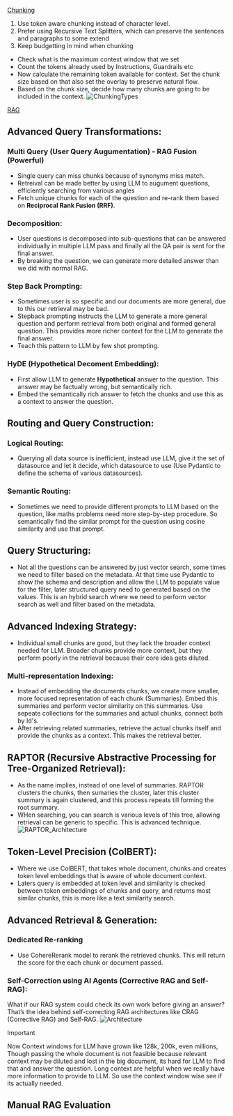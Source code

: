 [Chunking](https://ai.gopubby.com/chunking-for-llms-windows-retrieval-and-cost-4e849378f834)
1. Use token aware chunking instead of character level.
2. Prefer using Recursive Text Splitters, which can preserve the sentences and paragraphs to some extend
3. Keep budgetting in mind when chunking
- Check what is the maximum context window that we set
- Count the tokens already used by Instructions, Guardrails etc
- Now calculate the remaining token available for context. Set the chunk size based on that also set the overlay to preserve natural flow.
- Based on the chunk size, decide how many chunks are going to be included in the context.
![ChunkingTypes](https://miro.medium.com/v2/resize:fit:2000/format:webp/1*DK7ioZtQsUpArrZoXeDAzQ.png)

[RAG](https://levelup.gitconnected.com/building-the-entire-rag-ecosystem-and-optimizing-every-component-8f23349b96a4)
## Advanced Query Transformations:
### Multi Query (User Query Augumentation)  - RAG Fusion (Powerful)
- Single query can miss chunks because of synonyms miss match.
- Retreival can be made better by using LLM to augument questions, efficiently searching from various angles
- Fetch unique chunks for each of the question and re-rank them based on **Reciprocal Rank Fusion (RRF)**.
### Decomposition:
- User questions is decomposed into sub-questions that can be answered individually in multiple LLM pass and finally all the QA pair is sent for the final answer.
-  By breaking the question, we can generate more detailed answer than we did with normal RAG.
### Step Back Prompting:
- Sometimes user is so specific and our documents are more general, due to this our retrieval may be bad.
- Stepback prompting instructs the LLM to generate a more general question and perform retrieval from both original and formed general question. This provides more richer context for the LLM to generate the final answer.
- Teach this pattern to LLM by few shot prompting.
### HyDE (Hypothetical Decoment Embedding):
- First allow LLM to generate **Hypothetical** answer to the question. This answer may be factually wrong, but semantically rich.
- Embed the semantically rich answer to fetch the chunks and use this as a context to answer the question.
## Routing and Query Construction:
### Logical Routing:
- Querying all data source is inefficient, instead use LLM, give it the set of datasource and let it decide, which datasource to use (Use Pydantic to define the schema of various datasources).
### Semantic Routing:
- Sometimes we need to provide different prompts to LLM based on the question, like maths problems need more step-by-step procedure. So semantically find the similar prompt for the question using cosine similarity and use that prompt.
## Query Structuring:
- Not all the questions can be answered by just vector search, some times we need to filter based on the metadata. At that time use Pydantic to show the schema and description and allow the LLM to populate value for the filter, later structured query need to generated based on the values. This is an hybrid search where we need to perform vector search as well and filter based on the metadata.
## Advanced Indexing Strategy:
- Individual small chunks are good, but they lack the broader context needed for LLM. Broader chunks provide more context, but they perform poorly in the retrieval because their core idea gets diluted.
### Multi-representation Indexing:
- Instead of embedding the documents chunks, we create more smaller, more focused representation of each chunk (Summaries). Embed this summaries and perform vector similarity on this summaries. Use sepeate collections for the summaries and actual chunks, connect both by Id's. 
- After retrieving related summaries, retrieve the actual chunks itself and provide the chunks as a context. This makes the retrieval better.
## RAPTOR (Recursive Abstractive Processing for Tree-Organized Retrieval):
- As the name implies, instead of one level of summaries. RAPTOR clusters the chunks, then sumaries the cluster, later this cluster summary is again clustered, and this process repeats till forming the root summary.
- WHen searching, you can search is various levels of this tree, allowing retrieval can be generic to specific. This is advanced technique.
![RAPTOR_Architecture](https://miro.medium.com/v2/resize:fit:4800/format:webp/1*95v0K13O2rvsAYJ96ldhew.png)

## Token-Level Precision (ColBERT):
- Where we use ColBERT, that takes whole document, chunks and creates token level embeddings that is aware of whole document context.
- Laters query is embedded at token level and similarity is checked between token embeddings of chunks and query, and returns most similar chunks, this is more like a text similarity search.

## Advanced Retrieval & Generation:
### Dedicated Re-ranking
- Use CohereRerank model to rerank the retrieved chunks. This will return the score for the each chunk or document passed.

### Self-Correction using AI Agents (Corrective RAG and Self-RAG):
What if our RAG system could check its own work before giving an answer? That’s the idea behind self-correcting RAG architectures like CRAG (Corrective RAG) and Self-RAG.
![Architecture](https://miro.medium.com/v2/resize:fit:1400/format:webp/1*LpQrsvNj09aJPMhhh4fc-A.png)

> [!IMPORTANT]
> Now Context windows for LLM have grown like 128k, 200k, even millions, Though passing the whole document is not feasible because relevant context may be diluted and lost in the big document, its hard for LLM to find that and answer the question. Long context are helpful when we really have more information to provide to LLM. So use the context window wise see if its actually needed.

## Manual RAG Evaluation
